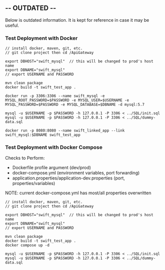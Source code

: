 ## -- OUTDATED --

Below is outdated information. It is kept for reference in case it may be useful.

### Test Deployment with Docker

```
// install docker, maven, git, etc.
// git clone project then cd /ApiGateway

export DBHOST="swift_mysql"  // this will be changed to prod's host name
export DBNAME="swift_mysql"
// export USERNAME and PASSWORD

mvn clean package
docker build -t swift_test_app .

docker run -p 3306:3306 --name swift_mysql -e MYSQL_ROOT_PASSWORD=$PASSWORD -e MYSQL_USER=$USERNAME -e MYSQL_PASSWORD=$PASSWORD -e MYSQL_DATABASE=$DBNAME -d mysql:5.7

mysql -u $USERNAME -p $PASSWORD -h 127.0.0.1 -P 3306 < ../SQL/init.sql
mysql -u $USERNAME -p $PASSWORD -h 127.0.0.1 -P 3306 < ../SQL/dummy-data.sql

docker run -p 8080:8080 --name swift_linked_app --link swift_mysql:$DBNAME swift_test_app
```

### Test Deployment with Docker Compose

Checks to Perform:
- Dockerfile profile argument (dev/prod)
- docker-compose.yml (environment variables, port forwarding)
- application.properties/application-dev.properties (port, properties/variables)

NOTE: current docker-compose.yml has most/all properties overwritten

```
// install docker, maven, git, etc.
// git clone project then cd /ApiGateway

export DBHOST="swift_mysql"  // this will be changed to prod's host name
export DBNAME="swift_mysql"
// export USERNAME and PASSWORD

mvn clean package
docker build -t swift_test_app .
docker compose up -d

mysql -u $USERNAME -p $PASSWORD -h 127.0.0.1 -P 3306 < ../SQL/init.sql
mysql -u $USERNAME -p $PASSWORD -h 127.0.0.1 -P 3306 < ../SQL/dummy-data.sql
```